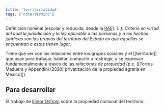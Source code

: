 ```yaml
---
title: 'territorialidad'
tags: ['nota-término']
---
```


Definición nominal (escolar y reducida, desde la [RAE](https://dle.rae.es/territorialidad?m=form)): *1. f. Criterio en virtud del cual la jurisdicción y la ley aplicable a las personas y a los hechos jurídicos son las propias del territorio del Estado en que aquellas se encuentran o estos tienen lugar.*

Tiene que ver con las relaciones entre los grupos sociales y el [[territorio]] que usan para trabajar, habitar, compartir o restringir, y se expresan fundamentalmente a través de las *relaciones de propiedad* (p.e. [[Torres Mazuera y Appendini (2020) privatización de la propiedad agraria en México]]).

## Para desarrollar

El trabajo de [Elinor Ostrom](https://es.wikipedia.org/wiki/Elinor_Ostrom) sobre la propiedad comunal del territorio.